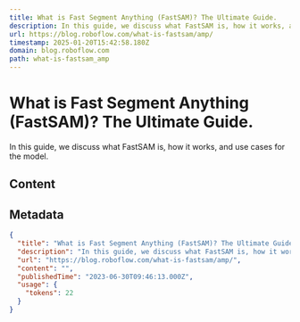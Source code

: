 ```yaml
---
title: What is Fast Segment Anything (FastSAM)? The Ultimate Guide.
description: In this guide, we discuss what FastSAM is, how it works, and use cases for the model.
url: https://blog.roboflow.com/what-is-fastsam/amp/
timestamp: 2025-01-20T15:42:58.180Z
domain: blog.roboflow.com
path: what-is-fastsam_amp
---
```


# What is Fast Segment Anything (FastSAM)? The Ultimate Guide.


In this guide, we discuss what FastSAM is, how it works, and use cases for the model.


## Content



## Metadata

```json
{
  "title": "What is Fast Segment Anything (FastSAM)? The Ultimate Guide.",
  "description": "In this guide, we discuss what FastSAM is, how it works, and use cases for the model.",
  "url": "https://blog.roboflow.com/what-is-fastsam/amp/",
  "content": "",
  "publishedTime": "2023-06-30T09:46:13.000Z",
  "usage": {
    "tokens": 22
  }
}
```
